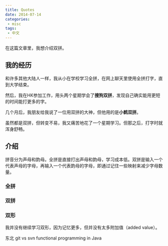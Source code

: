 ```yaml
---
title: Quotes
date: 2014-07-14
categories:
 - misc
tags:
 - 中文
---
```


在这篇文章里，我想介绍双拼。


## 我的经历

和许多其他大陆人一样，我从小在学校学习全拼，在网上聊天里使用全拼打字，直到大学结束。

然后，我在HK参加工作，用头两个星期学会了**搜狗双拼**，发现自己确实能用更短的时间能打更多的字。

几个月后，我朋友给我说了一位用双拼的大神，但他用的是**小鹤双拼**。

虽然都是双拼，但转变不易，我又痛苦地花了一个星期学习。但那之后，打字时就浑身舒畅。

## 介绍

拼音分为声母和韵母。全拼是直接打出声母和韵母，学习成本低。双拼是输入一个代表声母的字母，再输入一个代表韵母的字母，即通过记住一些映射来减少字母数量。

### 全拼

### 双拼

### 双形

我并没有继续学习双形，因为记忆更多，但并没有太多附加值（added value）。

东北
git vs svn
functional programming in Java